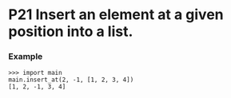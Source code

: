# P21 Insert an element at a given position into a list.

### Example
```
>>> import main
main.insert_at(2, -1, [1, 2, 3, 4])
[1, 2, -1, 3, 4]
```
